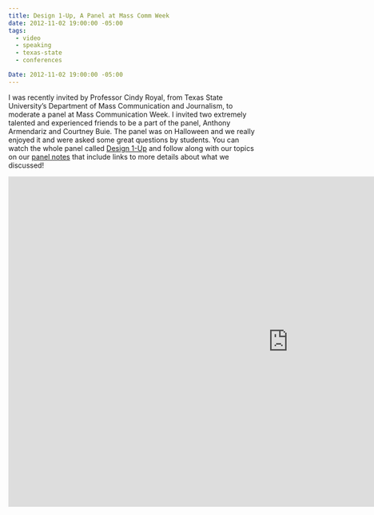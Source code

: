 ```yaml
---
title: Design 1-Up, A Panel at Mass Comm Week
date: 2012-11-02 19:00:00 -05:00
tags:
  - video
  - speaking
  - texas-state
  - conferences

Date: 2012-11-02 19:00:00 -05:00
---
```


I was recently invited by Professor Cindy Royal, from Texas State University’s Department of Mass Communication and Journalism, to moderate a panel at Mass Communication Week. I invited two extremely talented and experienced friends to be a part of the panel, Anthony Armendariz and Courtney Buie.
The panel was on Halloween and we really enjoyed it and were asked some great questions by students.
You can watch the whole panel called <a href="https://www.txstatemcweek.com/2012/10/video-design-1-up.html" target="_blank">Design 1-Up</a> and follow along with our topics on our <a href="https://www.samkapila.com/sharing/mcweek/" target="_blank">panel notes</a> that include links to more details about what we discussed!

</p><iframe width="1120" height="662" src="https://www.ustream.tv/embed/recorded/26581450?ub=ff3d23&amp;lc=ff3d23&amp;oc=ffffff&amp;uc=ffffff&amp;v=3&amp;wmode=direct" scrolling="no" frameborder="0" style="border: 0px none transparent;">    </iframe>
